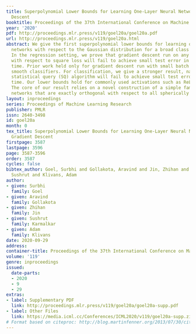 ```yaml
---
title: Superpolynomial Lower Bounds for Learning One-Layer Neural Networks using Gradient
  Descent
booktitle: Proceedings of the 37th International Conference on Machine Learning
year: '2020'
pdf: http://proceedings.mlr.press/v119/goel20a/goel20a.pdf
url: http://proceedings.mlr.press/v119/goel20a.html
abstract: We give the first superpolynomial lower bounds for learning one-layer neural
  networks with respect to the Gaussian distribution for a broad class of algorithms.
  In the regression setting, we prove that gradient descent run on any classifier
  with respect to square loss will fail to achieve small test error in polynomial
  time. Prior work held only for gradient descent run with small batch sizes and sufficiently
  smooth classifiers. For classification, we give a stronger result, namely that any
  statistical query (SQ) algorithm will fail to achieve small test error in polynomial
  time. Our lower bounds hold for commonly used activations such as ReLU and sigmoid.
  The core of our result relies on a novel construction of a simple family of neural
  networks that are exactly orthogonal with respect to all spherically symmetric distributions.
layout: inproceedings
series: Proceedings of Machine Learning Research
publisher: PMLR
issn: 2640-3498
id: goel20a
month: 0
tex_title: Superpolynomial Lower Bounds for Learning One-Layer Neural Networks using
  Gradient Descent
firstpage: 3587
lastpage: 3596
page: 3587-3596
order: 3587
cycles: false
bibtex_author: Goel, Surbhi and Gollakota, Aravind and Jin, Zhihan and Karmalkar,
  Sushrut and Klivans, Adam
author:
- given: Surbhi
  family: Goel
- given: Aravind
  family: Gollakota
- given: Zhihan
  family: Jin
- given: Sushrut
  family: Karmalkar
- given: Adam
  family: Klivans
date: 2020-09-29
address: 
container-title: Proceedings of the 37th International Conference on Machine Learning
volume: '119'
genre: inproceedings
issued:
  date-parts:
  - 2020
  - 9
  - 29
extras:
- label: Supplementary PDF
  link: http://proceedings.mlr.press/v119/goel20a/goel20a-supp.pdf
- label: Other Files
  link: https://media.icml.cc/Conferences/ICML2020/v119/goel20a-supp.zip
# Format based on citeproc: http://blog.martinfenner.org/2013/07/30/citeproc-yaml-for-bibliographies/
---
```

